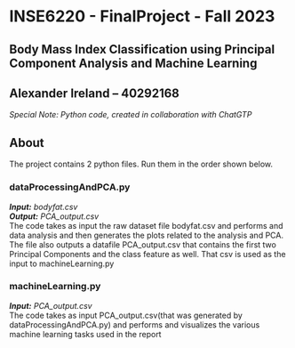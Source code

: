 # INSE6220 - FinalProject - Fall 2023
## Body Mass Index Classification using Principal Component Analysis and Machine Learning 
## Alexander Ireland – 40292168
_Special Note: Python code, created in collaboration with ChatGTP_


## About
The project contains 2 python files. Run them in the order shown below.
### dataProcessingAndPCA.py
_**Input:** bodyfat.csv_  
_**Output:** PCA_output.csv_  
The code takes as input the raw dataset file bodyfat.csv and performs and data analysis and then generates the plots related to the analysis and PCA. The file also outputs a datafile PCA_output.csv that contains the first two Principal Components and the class feature as well. That csv is used as the input to machineLearning.py
### machineLearning.py
_**Input:** PCA_output.csv_  
The code takes as input PCA_output.csv(that was generated by dataProcessingAndPCA.py) and performs and visualizes the various machine learning tasks used in the report

